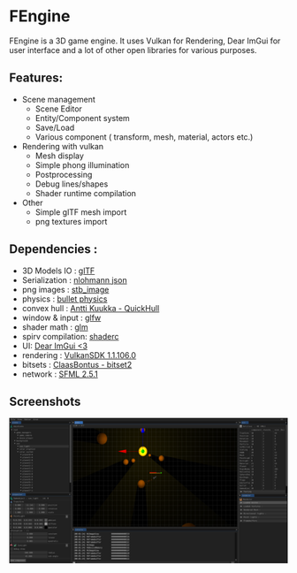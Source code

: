 # FEngine
FEngine is a 3D game engine. It uses Vulkan for Rendering, Dear ImGui for user interface and a lot of other open libraries for various purposes.

## Features: 
* Scene management
	 * Scene Editor
	 * Entity/Component system
	 * Save/Load
	 * Various component ( transform, mesh, material, actors etc.)
* Rendering with vulkan
	 * Mesh display
	 * Simple phong illumination
	 * Postprocessing
	 * Debug lines/shapes
	 * Shader runtime compilation
* Other
	 * Simple glTF mesh import
	 * png textures import

## Dependencies : 	
* 3D Models IO : [glTF ](https://github.com/KhronosGroup/glTF)	
* Serialization : [nlohmann json](https://github.com/nlohmann/json)
* png images : [stb_image](https://github.com/nothings/stb)
* physics : [bullet physics](https://github.com/bulletphysics/bullet3/blob/master/LICENSE.txt)
* convex hull : [Antti Kuukka - QuickHull ](https://github.com/akuukka/quickhull)
* window & input : [glfw](https://github.com/glfw/glfw)
* shader math : [glm](https://github.com/g-truc/glm)
* spirv compilation: [shaderc](https://github.com/google/shaderc)
* UI: [Dear ImGui <3](https://github.com/ocornut/imgui)
* rendering : [VulkanSDK 1.1.106.0](https://vulkan.lunarg.com/sdk/home)
* bitsets : [ClaasBontus - bitset2](https://github.com/ClaasBontus/bitset2)
* network : [SFML 2.5.1](https://www.sfml-dev.org/index.php)
	
## Screenshots
![Editor preview](/docs/screenshot.png)
